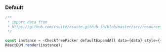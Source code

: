 ### Default

<!--start-code-->

```js
/**
 * import data from
 * https://github.com/rsuite/rsuite.github.io/blob/master/src/resources/data/city.js
 */

const instance = <CheckTreePicker defaultExpandAll data={data} style={{ width: 272 }} />;
ReactDOM.render(instance);
```

<!--end-code-->
